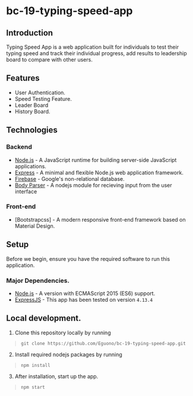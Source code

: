 # bc-19-typing-speed-app

### 

## Introduction

Typing Speed App is a web application built for individuals to test their typing speed and track their individual progress, add results to leadership board to compare with other users.

## Features

- User Authentication. 
- Speed Testing Feature.
- Leader Board 
- History Board.


## Technologies

### Backend
- [Node.js](nodejs.org) - A JavaScript runtime for building server-side JavaScript applications.
- [Express](http://expressjs.com/) - A minimal and flexible Node.js web application framework. 
- [Firebase](https://firebase.google.com/) - Google's non-relational database. 
- [Body Parser](https://github.com/expressjs/body-parser) - A nodejs module for recieving input from the user interface

### Front-end
- [Bootstrapcss] - A modern responsive front-end framework based on Material Design.

## Setup
Before we begin, ensure you have the required software to run this application.

### Major Dependencies.
- [Node.js](nodejs.org) - A version with ECMAScript 2015 (ES6) support.
- [ExpressJS](https://expressjs.com/) - This app has been tested on version `4.13.4`

## Local development.

1. Clone this repository locally by running
> `git clone https://github.com/Eguono/bc-19-typing-speed-app.git`

2. Install required nodejs packages by running
> `npm install`

3. After installation, start up the app.
> `npm start`
